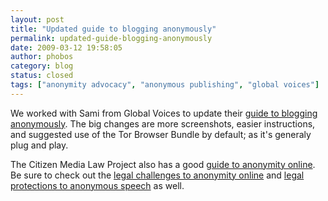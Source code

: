 ```yaml
---
layout: post
title: "Updated guide to blogging anonymously"
permalink: updated-guide-blogging-anonymously
date: 2009-03-12 19:58:05
author: phobos
category: blog
status: closed
tags: ["anonymity advocacy", "anonymous publishing", "global voices"]
---
```


We worked with Sami from Global Voices to update their [guide to blogging anonymously](http://advocacy.globalvoicesonline.org/projects/guide/). The big changes are more screenshots, easier instructions, and suggested use of the Tor Browser Bundle by default; as it's generaly plug and play.

The Citizen Media Law Project also has a good [guide to anonymity online](http://www.citmedialaw.org/legal-guide/how-maintain-your-anonymity-online). Be sure to check out the [legal challenges to anonymity online](http://www.citmedialaw.org/legal-guide/potential-legal-challenges-anonymity) and [legal protections to anonymous speech](http://www.citmedialaw.org/legal-guide/legal-protections-anonymous-speech) as well.
